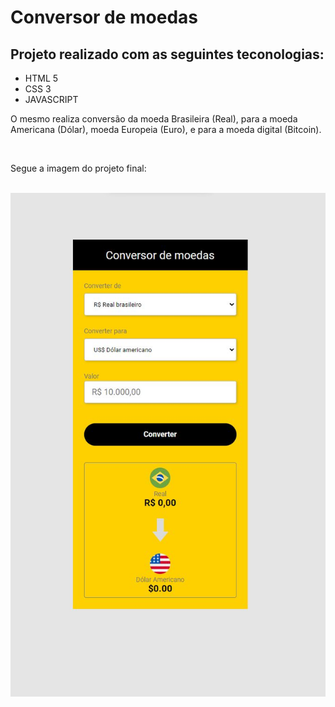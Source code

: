 
<h1> Conversor de moedas </h1> 
<h2> Projeto realizado com as seguintes teconologias: </h2> 

<ul> 
   <li>HTML 5</li>
   <li>CSS 3</li>
   <li>JAVASCRIPT</li>
</ul>

<p> O mesmo realiza conversão da moeda Brasileira (Real), para a moeda Americana (Dólar), moeda Europeia (Euro), e para a moeda digital (Bitcoin). </p> 
<br>
<p> Segue a imagem do projeto final: </p>
<br>
<img src="https://github.com/andreyy5/Conversor-de-moedas/blob/master/Projeto%20conversor%20de%20moedas/assets/fundo.jpg" alt="imagem-computador"/> 


